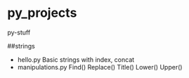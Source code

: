 # py_projects
py-stuff


##strings
- hello.py 
  Basic strings with index, concat 
- manipulations.py
   Find()
   Replace()
   Title()
   Lower()
   Upper()
